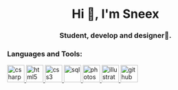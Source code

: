 <h1 align="center">Hi 👋, I'm Sneex</h1>
<h3 align="center">Student, develop and designer🌟.</h3>

<h3 align="left">Languages and Tools:</h3>
<p align="left"> 
  <!-- C# -->
  <a href="https://learn.microsoft.com/es-es/dotnet/csharp/" target="_blank" rel="noreferrer"> 
    <img src="https://cdn.jsdelivr.net/gh/devicons/devicon/icons/csharp/csharp-original.svg" 
         alt="csharp" width="40" height="40"/> 
  </a> 

  <!-- HTML -->
  <a href="https://www.w3.org/html/" target="_blank" rel="noreferrer"> 
    <img src="https://cdn.jsdelivr.net/gh/devicons/devicon/icons/html5/html5-original.svg" 
         alt="html5" width="40" height="40"/> 
  </a> 

  <!-- CSS -->
  <a href="https://www.w3schools.com/css/" target="_blank" rel="noreferrer"> 
    <img src="https://cdn.jsdelivr.net/gh/devicons/devicon/icons/css3/css3-original.svg" 
         alt="css3" width="40" height="40"/> 
  </a> 

  <!-- SQL -->
  <a href="https://www.w3schools.com/sql/" target="_blank" rel="noreferrer"> 
    <img src="https://cdn.jsdelivr.net/gh/devicons/devicon/icons/mysql/mysql-original.svg" 
         alt="sql" width="40" height="40"/> 
  </a> 

  <!-- Photoshop -->
  <a href="https://www.adobe.com/products/photoshop.html" target="_blank" rel="noreferrer"> 
    <img src="https://cdn.worldvectorlogo.com/logos/adobe-photoshop-2.svg" 
         alt="photoshop" width="40" height="40"/> 
  </a> 

  <!-- Illustrator (versión anterior buena) -->
  <a href="https://www.adobe.com/products/illustrator.html" target="_blank" rel="noreferrer"> 
    <img src="https://www.vectorlogo.zone/logos/adobe_illustrator/adobe_illustrator-icon.svg" 
         alt="illustrator" width="40" height="40"/> 
  </a> 

  <!-- GitHub -->
<a href="https://github.com/" target="_blank" rel="noreferrer"> 
  <img src="https://cdn.jsdelivr.net/gh/devicons/devicon/icons/github/github-original.svg" 
       alt="github" width="40" height="40"/> 
</a>
</p>



